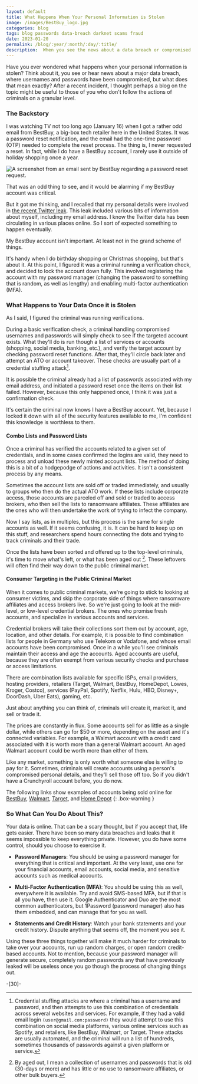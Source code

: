```yaml
---
layout: default
title: What Happens When Your Personal Information is Stolen
image: /images/BestBuy_logo.jpg
categories: blog
tags: blog passwords data-breach darknet scams fraud
date: 2023-01-20
permalink: /blog/:year/:month/:day/:title/
description:  When you see the news about a data breach or compromised passwords, have you ever wondered what happens next? What happens when your data is stolen? Here's a brief explainer based on personal experience, using real examples.
---
```


Have you ever wondered what happens when your personal information is stolen? Think about it, you see or hear news about a major data breach, where usernames and passwords have been compromised, but what does that mean exactly? After a recent incident, I thought perhaps a blog on the topic might be useful to those of you who don't follow the actions of criminals on a granular level.

### The Backstory
I was watching TV not too long ago (January 16) when I got a rather odd email from BestBuy, a big-box tech retailer here in the United States. It was a password reset notification, and the email had the one-time password (OTP) needed to complete the reset process. The thing is, I never requested a reset. In fact, while I do have a BestBuy account, I rarely use it outside of holiday shopping once a year.

![A screenshot from an email sent by BestBuy regarding a password reset request.](https://technicaloutcast.com/images/post-images/BestBuy/bestbuy_otp.jpg)

That was an odd thing to see, and it would be alarming if my BestBuy account was critical.

But it got me thinking, and I recalled that my personal details were involved in [the recent Twitter leak][5]. This leak included various bits of information about myself, including my email address. I know the Twitter data has been circulating in various places online. So I sort of expected something to  happen eventually.

My BestBuy account isn't important. At least not in the grand scheme of things.

It's handy when I do birthday shopping or Christmas shopping, but that's about it. At this point, I figured it was a criminal running a verification check, and decided to lock the account down fully. This involved registering the account with my password manager (changing the password to something that is random, as well as lengthy) and enabling multi-factor authentication (MFA).

### What Happens to Your Data Once it is Stolen

As I said, I figured the criminal was running verifications.

During a basic verification check, a criminal handling compromised usernames and passwords will simply check to see if the targeted account exists. What they'll do is run though a list of services or accounts (shopping, social media, banking, etc.), and verify the target account by checking password reset functions. After that, they'll circle back later and attempt an ATO or account takeover. These checks are usually part of a credential stuffing attack[^1].

It is possible the criminal already had a list of passwords associated with my email address, and initiated a password reset once the items on their list failed. However, because this only happened once, I think it was just a confirmation check.

It's certain the criminal now knows I have a BestBuy account. Yet, because I locked it down with all of the security features available to me, I'm confident this knowledge is worthless to them.

#### Combo Lists and Password Lists

Once a criminal has verified the accounts related to a given set of credentials, and in some cases confirmed the logins are valid, they need to process and unload these newly minted account lists. The method of doing this is a bit of a hodgepodge of actions and activities. It isn't a consistent process by any means.

Sometimes the account lists are sold off or traded immediately, and usually to groups who then do the actual ATO work. If these lists include corporate access, those accounts are parceled off and sold or traded to access brokers, who then sell the lists to ransomware affiliates. These affiliates are the ones who will then undertake the work of trying to infect the company.

Now I say lists, as in multiples, but this process is the same for single accounts as well. If it seems confusing, it is. It can be hard to keep up on this stuff, and researchers spend hours connecting the dots and trying to track criminals and their trade.

Once the lists have been sorted and offered up to the top-level criminals, it's time to move what's left, or what has been aged out [^2]. These leftovers will often find their way down to the public criminal market.

#### Consumer Targeting in the Public Criminal Market

When it comes to public criminal markets, we're going to stick to looking at consumer victims, and skip the corporate side of things where ransomware affiliates and access brokers live. So we're just going to look at the mid-level, or low-level credential brokers. The ones who promise fresh accounts, and specialize in various accounts and services.

Credential brokers will take their collections sort them out by account, age, location, and other details. For example, it is possible to find combination lists for people in Germany who use Telekom or Vodafone, and whose email accounts have been compromised. Once in a while you'll see criminals maintain their access and age the accounts. Aged accounts are useful, because they are often exempt from various security checks and purchase or access limitations.

There are combination lists available for specific ISPs, email providers, hosting providers, retailers (Target, Walmart, BestBuy, HomeDepot, Lowes, Kroger, Costco), services (PayPal, Spotify, Netflix, Hulu, HBO, Disney+, DoorDash, Uber Eats), gaming, etc.

Just about anything you can think of, criminals will create it, market it, and sell or trade it.

The prices are constantly in flux. Some accounts sell for as little as a single dollar, while others can go for $50 or more, depending on the asset and it's connected variables. For example, a Walmart account with a credit card associated with it is worth more than a general Walmart account. An aged Walmart account could be worth more than either of them.

Like any market, something is only worth what someone else is willing to pay for it. Sometimes, criminals will create accounts using a person's compromised personal details, and they'll sell those off too. So if you didn't have a Crunchyroll account before, you do now.

The following links show examples of accounts being sold online for [BestBuy][1], [Walmart][2], [Target][3], and [Home Depot][4]
{: .box-warning }

### So What Can You Do About This?

Your data is online. That can be a scary thought, but if you accept that, life gets easier. There have been so many data breaches and leaks that it seems impossible to keep everything private. However, you do have some control, should you choose to exercise it.

- **Password Managers**: You should be using a password manager for everything that is critical and important. At the very least, use one for your financial accounts, email accounts, social media, and sensitive accounts such as medical accounts.

- **Multi-Factor Authentication (MFA)**: You should be using this as well, everywhere it is available. Try and avoid  SMS-based MFA, but if that is all you have, then use it. Google Authenticator and Duo are the most common authenticators, but 1Password (password manager) also has them embedded, and can manage that for you as well.

- **Statements and Credit History**: Watch your bank statements and your credit history. Dispute anything that seems off, the moment you see it.

Using these three things together will make it much harder for criminals to take over your accounts, run up random charges, or open random credit-based accounts. Not to mention, because your password manager will generate secure, completely random passwords any that have previously leaked will be useless once you go though the process of changing things out.

-[30]-

[^1]: Credential stuffing attacks are where a criminal has a username and password, and then attempts to use this combination of credentials across several websites and services. For example, if they had a valid email login ```(user@gmail.com:password)``` they would attempt to use this combination on social media platforms, various online services such as Spotify, and retailers, like BestBuy, Walmart, or Target. These attacks are usually automated, and the criminal will run a list of hundreds, sometimes thousands of passwords against a given platform or service.

[^2]: By aged out, I mean a collection of usernames and passwords that is old (30-days or more) and has little or no use to ransomware affiliates, or other bulk buyers.

[1]: https://technicaloutcast.com/images/post-images/BestBuy/aged_bestbuy.jpg
[2]: https://technicaloutcast.com/images/post-images/BestBuy/aged_walmart.jpg
[3]: https://technicaloutcast.com/images/post-images/BestBuy/aged_target.jpg
[4]: https://technicaloutcast.com/images/post-images/BestBuy/aged_homedepot.jpg
[5]: https://www.bleepingcomputer.com/news/security/twitter-claims-leaked-data-of-200m-users-not-stolen-from-its-systems/
